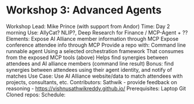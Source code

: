 # Workshop 3: Advanced Agents
Workshop Lead: Mike Prince (with support from Andor)
Time: Day 2 morning
Use: AllyCat? NLIP?, Deep Research for Finance / MCP-Agent  + ??
Elements:
Expose AI Alliance member information through MCP
Expose conference attendee info through MCP
Provide a repo with:
Command line runnable agent
Using a selected orchestration framework
That consumes from the exposed MCP tools (above)
Helps find synergies between attendees and AI alliance members (command line result)
Bonus: find synergies between attendees using their agent identity, and notify of matches
Use Case: Use AI Alliance website/data to match attendees with projects, consultants, etc.
Contributors:
Sathwik - provide feedback on reasoning - https://vishnusathwikreddy.github.io/ 
Prerequisites:
Laptop
Git
Cloned repos:
<deep research example>
Schedule:
